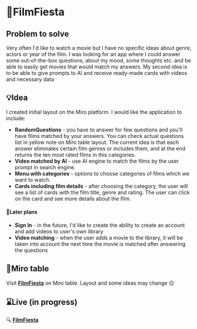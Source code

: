 # 🎥FilmFiesta


## Problem to solve
Very often I'd like to watch a movie but I have no specific ideas about genre, actors or year of the film. I was looking for an app where I could answer some out-of-the-box questions, about my mood, some thoughts etc. and be able to easily get movies that would match my answers. My second idea is to be able to give prompts to AI and receive ready-made cards with videos and necessary data

## 💡Idea
I created initial layout on the Miro platform. I would like the application to include:
- **RandomQuestions** - you have to answer for few questions and you'll have films matched by your answers. You can check actual questions list in yellow note on Miro table layout. The current idea is that each answer eliminates certain film genres or includes them, and at the end returns the ten most rated films in this categories.
- **Video matched by AI** - use AI engine to match the films by the user prompt in search engine.
- **Menu with categories** - options to choose categories of films which we want to watch. 
- **Cards including film details** - after choosing the category, the user will see a list of cards with the film title, genre and rating. The user can click on the card and see more details about the film.
#### 🔖Later plans
- **Sign In** - in the future, I'd like to create the ability to create an account and add videos to user's own library
- **Video matching** - when the user adds a movie to the library, it will be taken into account the next time the movie is matched after answering the questions
## 📐Miro table
Visit **[FilmFiesta](https://miro.com/app/live-embed/uXjVPxc1zls=/?moveToViewport=-927,-1866,1918,932&embedId=833767332866)** on Miro table. Layout and some ideas may change :wink:

## ⌛Live (in progress)
🔍 **[FilmFiesta](https://filmfiesta.netlify.app/)**
